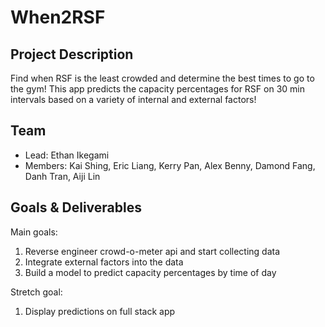 # When2RSF

## Project Description
Find when RSF is the least crowded and determine the best times to go to the gym! This app predicts the capacity percentages for RSF on 30 min intervals based on a variety of internal and external factors!

## Team
- Lead: Ethan Ikegami
- Members: Kai Shing, Eric Liang, Kerry Pan, Alex Benny, Damond Fang, Danh Tran, Aiji Lin

## Goals & Deliverables
Main goals:
1. Reverse engineer crowd-o-meter api and start collecting data
2. Integrate external factors into the data
3. Build a model to predict capacity percentages by time of day 

Stretch goal:
1. Display predictions on full stack app
